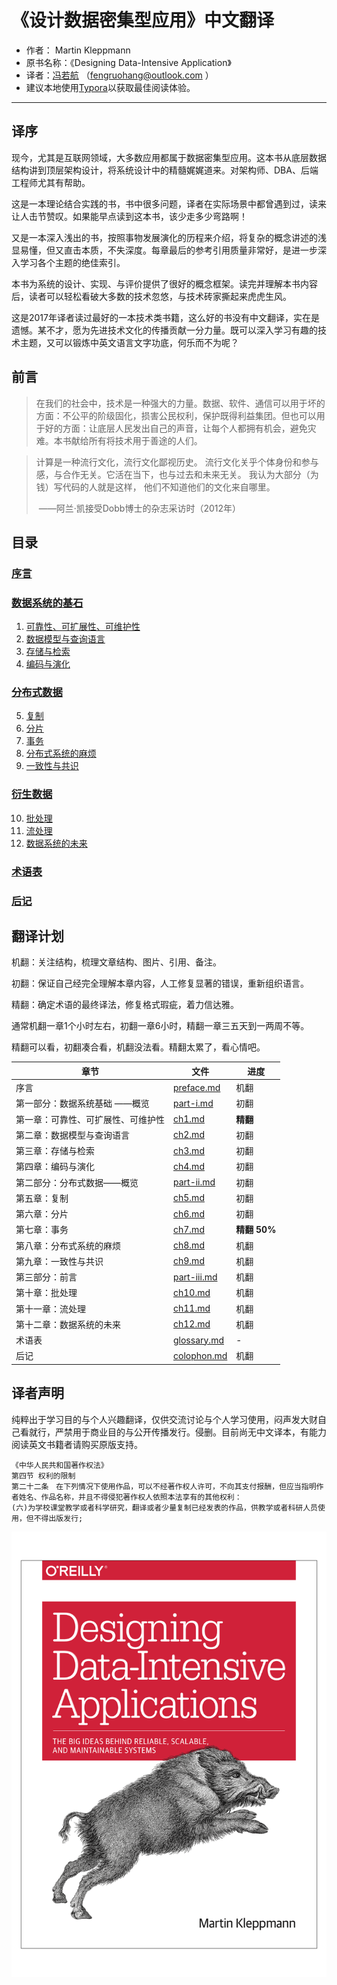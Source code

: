 # 《设计数据密集型应用》中文翻译 

* 作者： Martin Kleppmann
* 原书名称：《Designing Data-Intensive Application》
* 译者：[冯若航]( http://vonng.com/about) （fengruohang@outlook.com ）
* 建议本地使用[Typora](https://www.typora.io)以获取最佳阅读体验。


-----------------

## 译序

现今，尤其是互联网领域，大多数应用都属于数据密集型应用。这本书从底层数据结构讲到顶层架构设计，将系统设计中的精髓娓娓道来。对架构师、DBA、后端工程师尤其有帮助。

这是一本理论结合实践的书，书中很多问题，译者在实际场景中都曾遇到过，读来让人击节赞叹。如果能早点读到这本书，该少走多少弯路啊！

又是一本深入浅出的书，按照事物发展演化的历程来介绍，将复杂的概念讲述的浅显易懂，但又直击本质，不失深度。每章最后的参考引用质量非常好，是进一步深入学习各个主题的绝佳索引。

本书为系统的设计、实现、与评价提供了很好的概念框架。读完并理解本书内容后，读者可以轻松看破大多数的技术忽悠，与技术砖家撕起来虎虎生风。

这是2017年译者读过最好的一本技术类书籍，这么好的书没有中文翻译，实在是遗憾。某不才，愿为先进技术文化的传播贡献一分力量。既可以深入学习有趣的技术主题，又可以锻炼中英文语言文字功底，何乐而不为呢？



## 前言

> 在我们的社会中，技术是一种强大的力量。数据、软件、通信可以用于坏的方面：不公平的阶级固化，损害公民权利，保护既得利益集团。但也可以用于好的方面：让底层人民发出自己的声音，让每个人都拥有机会，避免灾难。本书献给所有将技术用于善途的人们。



> 计算是一种流行文化，流行文化鄙视历史。 流行文化关乎个体身份和参与感，与合作无关。它活在当下，也与过去和未来无关。 我认为大部分（为钱）写代码的人就是这样， 他们不知道他们的文化来自哪里。
>
> ​                          ——阿兰·凯接受Dobb博士的杂志采访时（2012年）



## 目录

### [序言](preface.md)

### [数据系统的基石](part-i.md)

1. [可靠性、可扩展性、可维护性](ch1.md) 
2. [数据模型与查询语言](ch2.md)
3. [存储与检索](ch3.md) 
4. [编码与演化](ch4.md)

### [分布式数据](part-ii.md)

5. [复制](ch5.md) 
6. [分片](ch6.md) 
7. [事务](ch7.md) 
8. [分布式系统的麻烦](ch8.md) 
9. [一致性与共识](ch9.md) 

### [衍生数据](part-iii.md)

10. [批处理](ch10.md) 
11. [流处理](ch11.md) 
12. [数据系统的未来](ch12.md) 


### [术语表](glossary.md)

### [后记](colophon.md)



## 翻译计划

机翻：关注结构，梳理文章结构、图片、引用、备注。

初翻：保证自己经完全理解本章内容，人工修复显著的错误，重新组织语言。

精翻：确定术语的最终译法，修复格式瑕疵，着力信达雅。

通常机翻一章1个小时左右，初翻一章6小时，精翻一章三五天到一两周不等。

精翻可以看，初翻凑合看，机翻没法看。精翻太累了，看心情吧。

| 章节   | 文件   | 进度 |
| ------ | ------ | ---- |
| 序言   | [preface.md](preface.md) | 机翻 |
| 第一部分：数据系统基础 ——概览 | [part-i.md](part-i.md) | 初翻 |
| 第一章：可靠性、可扩展性、可维护性 | [ch1.md](ch1.md) | **精翻** |
| 第二章：数据模型与查询语言 | [ch2.md](ch2.md) | 初翻 |
| 第三章：存储与检索 | [ch3.md](ch3.md) | 初翻 |
| 第四章：编码与演化 | [ch4.md](ch4.md) | 初翻 |
| 第二部分：分布式数据——概览 | [part-ii.md](part-ii.md) | 初翻 |
| 第五章：复制 | [ch5.md](ch5.md) | 初翻 |
| 第六章：分片 | [ch6.md](ch6.md) | 初翻 |
| 第七章：事务 | [ch7.md](ch7.md) | **精翻 50%** |
| 第八章：分布式系统的麻烦 | [ch8.md](ch8.md) | 机翻 |
| 第九章：一致性与共识 | [ch9.md](ch9.md) | 机翻 |
| 第三部分：前言 | [part-iii.md](part-iii.md) | 机翻 |
| 第十章：批处理 | [ch10.md](ch10.md) | 机翻 |
| 第十一章：流处理 | [ch11.md](ch11.md) | 机翻 |
| 第十二章：数据系统的未来 | [ch12.md](ch12.md) | 机翻 |
| 术语表 | [glossary.md](glossary.md) | - |
| 后记 | [colophon.md](colophon.md) | 机翻 |




## 译者声明

纯粹出于学习目的与个人兴趣翻译，仅供交流讨论与个人学习使用，闷声发大财自己看就行，严禁用于商业目的与公开传播发行。侵删。目前尚无中文译本，有能力阅读英文书籍者请购买原版支持。

```
《中华人民共和国著作权法》
第四节 权利的限制
第二十二条　在下列情况下使用作品，可以不经著作权人许可，不向其支付报酬，但应当指明作者姓名、作品名称，并且不得侵犯著作权人依照本法享有的其他权利：
(六)为学校课堂教学或者科学研究，翻译或者少量复制已经发表的作品，供教学或者科研人员使用，但不得出版发行;
```

![](img/title.png)
